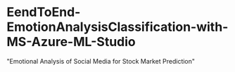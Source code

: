 # EendToEnd-EmotionAnalysisClassification-with-MS-Azure-ML-Studio
"Emotional Analysis of Social Media for Stock Market Prediction"

